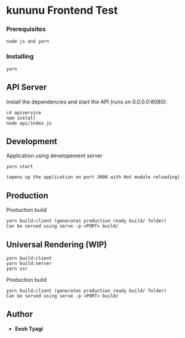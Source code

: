 # kununu Frontend Test

### Prerequisites

```
node js and yarn
```

### Installing

```
yarn
```

## API Server

Install the dependencies and start the API (runs on 0.0.0.0:8080):

```
cd apiservice
npm install
node api/index.js
```

## Development

Application using developement server

```
yarn start

(opens up the application on port 3000 with Hot module reloading)
```

## Production

Production build

```
yarn build:client (generates production ready build/ folder)
Can be served using serve -p <PORT> build/
```

## Universal Rendering (WIP)

```
yarn build:client
yarn build:server
yarn ssr
```

Production build

```
yarn build:client (generates production ready build/ folder)
Can be served using serve -p <PORT> build/
```

## Author

- **Eesh Tyagi**
